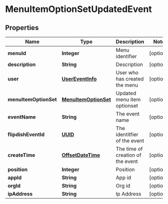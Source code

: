 
# MenuItemOptionSetUpdatedEvent

## Properties
Name | Type | Description | Notes
------------ | ------------- | ------------- | -------------
**menuId** | **Integer** | Menu identifier |  [optional]
**description** | **String** | Description |  [optional]
**user** | [**UserEventInfo**](UserEventInfo.md) | User who has created the menu |  [optional]
**menuItemOptionSet** | [**MenuItemOptionSet**](MenuItemOptionSet.md) | Updated menu item optionset |  [optional]
**eventName** | **String** | The event name |  [optional]
**flipdishEventId** | [**UUID**](UUID.md) | The identitfier of the event |  [optional]
**createTime** | [**OffsetDateTime**](OffsetDateTime.md) | The time of creation of the event |  [optional]
**position** | **Integer** | Position |  [optional]
**appId** | **String** | App id |  [optional]
**orgId** | **String** | Org id |  [optional]
**ipAddress** | **String** | Ip Address |  [optional]



